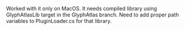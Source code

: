 Worked with it only on MacOS. 
It needs compiled library using GlyphAtlasLib target in the GlyphAtlas branch.
Need to add proper path variables to PluginLoader.cs for that library.